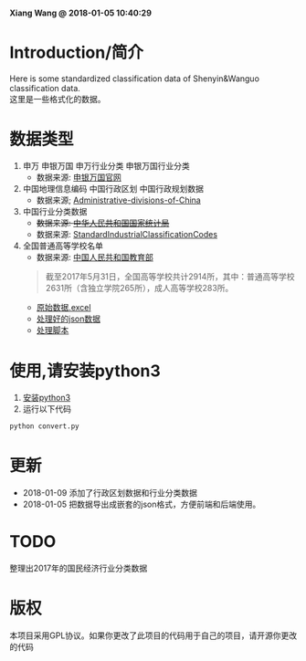 #### Xiang Wang @ 2018-01-05 10:40:29


# Introduction/简介
Here is some standardized classification data of Shenyin&Wanguo classification data.  
这里是一些格式化的数据。  


# 数据类型
1. 申万 申银万国 申万行业分类 申银万国行业分类  
    * 数据来源: [申银万国官网](http://www.swsindex.com/idx0530.aspx)
2. 中国地理信息编码 中国行政区划 中国行政规划数据
    * 数据来源; [Administrative-divisions-of-China](https://github.com/modood/Administrative-divisions-of-China)
3. 中国行业分类数据
    * ~~数据来源: [中华人民共和国国家统计局](http://www.stats.gov.cn/tjsj/tjbz/201709/t20170929_1539288.html)~~
    * 数据来源: [StandardIndustrialClassificationCodes](https://github.com/EarlYan/StandardIndustrialClassificationCodes)
4. 全国普通高等学校名单
    * 数据来源: [中国人民共和国教育部](http://www.moe.gov.cn/srcsite/A03/moe_634/201706/t20170614_306900.html)
    > 截至2017年5月31日，全国高等学校共计2914所，其中：普通高等学校2631所（含独立学院265所），成人高等学校283所。
    * [原始数据.excel](./全国普通高等学校名单/全国普通高等学校名单.xls)
    * [处理好的json数据](./全国普通高等学校名单/全国普通高等学校名单.json)
    * [处理脚本](./全国普通高等学校名单/全国普通高等学校名单.py)


# 使用,请安装python3
1. [安装python3](https://www.python.org/downloads/)
2. 运行以下代码
```python
python convert.py
```

# 更新
* 2018-01-09 添加了行政区划数据和行业分类数据
* 2018-01-05 把数据导出成嵌套的json格式，方便前端和后端使用。

# TODO
整理出2017年的国民经济行业分类数据

# 版权
本项目采用GPL协议。如果你更改了此项目的代码用于自己的项目，请开源你更改的代码
